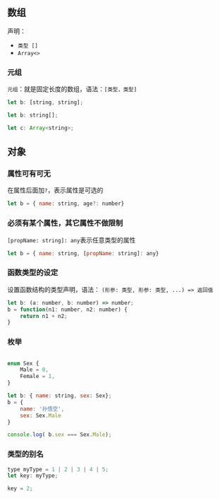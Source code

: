 ## 数组

声明：
* `类型 []`
* `Array<>`

### 元组

`元组`：就是固定长度的数组，语法：`[类型，类型]`

```js
let b: [string, string];
```

```js
let b: string[];

let c: Array<string>;
```
## 对象

### 属性可有可无

在属性后面加`?`，表示属性是可选的
```js
let b = { name: string, age?: number}
```

### 必须有某个属性，其它属性不做限制

`[propName: string]: any`表示任意类型的属性
```js
let b = { name: string, [propName: string]: any}
```

### 函数类型的设定

设置函数结构的类型声明，语法：
`(形参: 类型, 形参: 类型, ...) => 返回值`
```js
let b: (a: number, b: number) => number;
b = function(n1: number, n2: number) {
    return n1 + n2;
}
```

### 枚举

```js

enum Sex {
    Male = 0,
    Female = 1,
}

let b: { name: string, sex: Sex};
b = {
    name: '孙悟空',
    sex: Sex.Male
}

console.log( b.sex === Sex.Male);

```

### 类型的别名

```js
type myType = 1 | 2 | 3 | 4 | 5;
let key: myType;

key = 2;
```